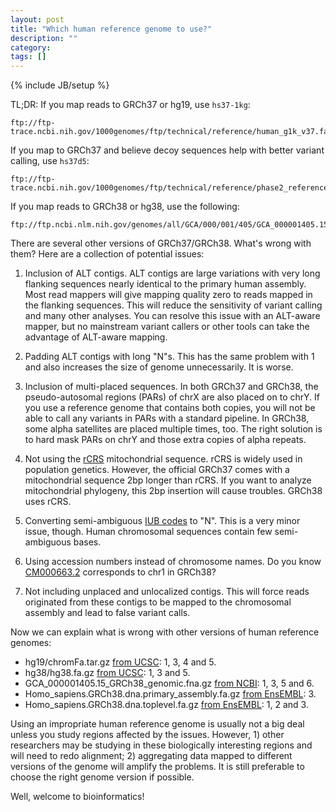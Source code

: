 ```yaml
---
layout: post
title: "Which human reference genome to use?"
description: ""
category: 
tags: []
---
```

{% include JB/setup %}

TL;DR: If you map reads to GRCh37 or hg19, use `hs37-1kg`:
```
ftp://ftp-trace.ncbi.nih.gov/1000genomes/ftp/technical/reference/human_g1k_v37.fasta.gz
```
If you map to GRCh37 and believe decoy sequences help with better variant calling, use `hs37d5`:
```
ftp://ftp-trace.ncbi.nih.gov/1000genomes/ftp/technical/reference/phase2_reference_assembly_sequence/hs37d5.fa.gz
```
If you map reads to GRCh38 or hg38, use the following:
```
ftp://ftp.ncbi.nlm.nih.gov/genomes/all/GCA/000/001/405/GCA_000001405.15_GRCh38/seqs_for_alignment_pipelines.ucsc_ids/GCA_000001405.15_GRCh38_no_alt_analysis_set.fna.gz
```

There are several other versions of GRCh37/GRCh38. What's wrong with them? Here
are a collection of potential issues:

1. Inclusion of ALT contigs. ALT contigs are large variations with very long
   flanking sequences nearly identical to the primary human assembly. Most read
   mappers will give mapping quality zero to reads mapped in the flanking
   sequences. This will reduce the sensitivity of variant calling and many
   other analyses. You can resolve this issue with an ALT-aware mapper, but
   no mainstream variant callers or other tools can take the advantage of
   ALT-aware mapping.

2. Padding ALT contigs with long "N"s. This has the same problem with 1 and
   also increases the size of genome unnecessarily. It is worse.

3. Inclusion of multi-placed sequences. In both GRCh37 and GRCh38, the
   pseudo-autosomal regions (PARs) of chrX are also placed on to chrY. If you
   use a reference genome that contains both copies, you will not be able to
   call any variants in PARs with a standard pipeline. In GRCh38, some
   alpha satellites are placed multiple times, too. The right solution is to
   hard mask PARs on chrY and those extra copies of alpha repeats.

4. Not using the [rCRS][2] mitochondrial sequence. rCRS is widely used in
   population genetics. However, the official GRCh37 comes with a mitochondrial
   sequence 2bp longer than rCRS. If you want to analyze mitochondrial
   phylogeny, this 2bp insertion will cause troubles. GRCh38 uses rCRS.

5. Converting semi-ambiguous [IUB codes][3] to "N". This is a very minor issue,
   though. Human chromosomal sequences contain few semi-ambiguous bases.

6. Using accession numbers instead of chromosome names. Do you know
   [CM000663.2][7] corresponds to chr1 in GRCh38?

7. Not including unplaced and unlocalized contigs. This will force reads
   originated from these contigs to be mapped to the chromosomal assembly and
   lead to false variant calls.

Now we can explain what is wrong with other versions of human reference genomes:

* hg19/chromFa.tar.gz [from UCSC][4]: 1, 3, 4 and 5.
* hg38/hg38.fa.gz [from UCSC][1]: 1, 3 and 5.
* GCA_000001405.15_GRCh38_genomic.fna.gz [from NCBI][5]: 1, 3, 5 and 6.
* Homo_sapiens.GRCh38.dna.primary_assembly.fa.gz [from EnsEMBL][6]: 3.
* Homo_sapiens.GRCh38.dna.toplevel.fa.gz [from EnsEMBL][6]: 1, 2 and 3.

Using an impropriate human reference genome is usually not a big deal unless
you study regions affected by the issues. However, 1) other researchers may be
studying in these biologically interesting regions and will need to redo
alignment; 2) aggregating data mapped to different versions of the genome will
amplify the problems. It is still preferable to choose the right genome version
if possible.

Well, welcome to bioinformatics!

[1]: http://hgdownload.soe.ucsc.edu/goldenPath/hg38/bigZips/
[2]: http://en.wikipedia.org/wiki/Cambridge_Reference_Sequence
[3]: http://biocorp.ca/IUB.php
[4]: http://hgdownload.soe.ucsc.edu/goldenPath/hg19/bigZips/
[5]: http://www.ncbi.nlm.nih.gov/projects/genome/guide/human/
[6]: http://ftp.ensembl.org/pub/current_fasta/homo_sapiens/dna/
[7]: https://www.ncbi.nlm.nih.gov/nuccore/568336023

